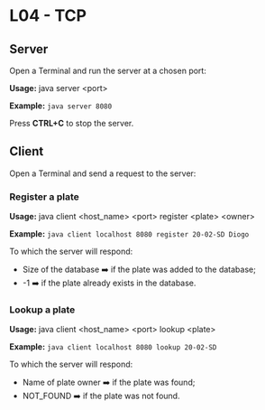 # L04 - TCP

## Server

Open a Terminal and run the server at a chosen port:

**Usage:** java server \<port\>

**Example:** ```java server 8080```

Press **CTRL+C** to stop the server.


## Client

Open a Terminal and send a request to the server:

### Register a plate

**Usage:** java client \<host_name\> \<port\> register \<plate\> \<owner\>

**Example:** ```java client localhost 8080 register 20-02-SD Diogo```

To which the server will respond:
- Size of the database :arrow_right: if the plate was added to the database;
- -1 :arrow_right: if the plate already exists in the database.

### Lookup a plate

**Usage:** java client \<host_name\> \<port\> lookup \<plate\>

**Example:** ```java client localhost 8080 lookup 20-02-SD```

To which the server will respond:
- Name of plate owner :arrow_right: if the plate was found;
- NOT_FOUND :arrow_right: if the plate was not found.
